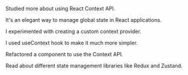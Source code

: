Studied more about using React Context API.

It's an elegant way to manage global state in React applications.

I experimented with creating a custom context provider.

I used useContext hook to make it much more simpler.

Refactored a component to use the Context API.

Read about different state management libraries like Redux and Zustand.